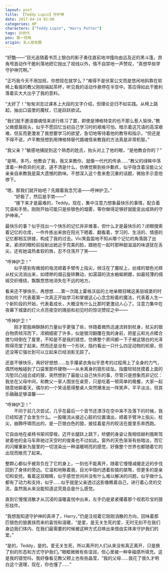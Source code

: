 ```yaml
---
layout: post
title: 【Teddy Lupin】守护神
date: 2017-04-14 02:00
categories: HP
characters: ["Teddy Lupin", "Harry Potter"]
tags: 孙世代
pov: 第一视角
origin: 名人朋友圈
---
```


“好酷——”目光追随着书页上银白的影子勇往直前地冲撞向由远及近的黑斗篷，昂角甩首动作干脆利落地把它抛出了视线以外，情不自禁地一声赞叹，“真想早些学守护神咒啊。”

“正巧我今天不用加班，你想现在就学么？”难得不是伏案公文而是悠闲地斜靠在软椅上看报的教父刚刚端起茶杯，听见我的话动作悬停在半空中。答应得如此干脆利落着实大大出乎了我的意料。

“太好了！”匆匆浏览过课本上大段的文字介绍，但理论总归不如实践。从椅上跳起，抽出口袋里的魔杖，已是跃跃欲试。

“我们就不邀请摄魂怪来进行练习了罢，即使是博格特变的也不那么惹人愉快，”教父微蹙眉摇头，似乎不愿回忆当初自己学习时的艰难可怕，暗示着这咒语的高深艰难，但反而更激发了我想要学习的欲望，急切地等待着他的教导和指示，“但还是不得不说，卢平教授想到用博格特替代摄魂怪来教我的方法真是非常机智。”

“我父亲？”敏感地捕捉到这个熟悉的姓氏，抬头对上了他的眼，“是他教会你的？”

“是啊，多巧，他教会了我，我又来教你，就像一代代的传承……”教父的绿眸中荡漾着一种奇异的光波，道不清是什么，仿佛觉察到些许歉疚，似乎隐含着没能让父亲亲自来教我是莫大遗憾的韵味。不想深入这个愈来愈沉重的话题，微抬手示意他停下。

“嗯，那我们就开始吧？先跟着我念咒语——呼神护卫。”<br>
&emsp;&emsp;“好极了，然后是手势——”<br>
&emsp;&emsp;“接下来才是最难的，Teddy。现在，集中注意力想象最快乐的事情，配合着咒语和手势。刚刚开始可能只是些银色的烟雾，等你做得足够好就能变出成熟的守护神来。”

最快乐的事？似乎找出一个快乐的记忆并非难事，但什么才是最快乐的？闭眼搜索着记忆的仓库，一件件拣出来放在阳光下晒着、翻看着，学习的、生活的、情感的记忆都相互拼接，构成了我的过去。Vic笑盈盈地不知从哪个记忆的角落跳了出来，紧闭的眼睑前投射出她近乎完美的脸，跟她在一起时那种甜滋滋的味道犹在舌尖，还有她温热柔软的唇，忍不住荡开了笑——

“呼神护卫！”<br>
&emsp;&emsp;似乎感到有微弱的电流顺着手臂传上指尖，倾注在了魔杖上，丝缕的银色光辉从杖尖流淌出来，如缥缈的烟云旋转舞动，如潺潺的流水蜿蜒婀娜，如最轻薄的绸缎交织缠绕，飘飘悠悠地消失在不远的地方。

看来还不够快乐，再想想……第一次踏上霍格沃兹的土地亲眼目睹这美丽城堡的时刻如何？代表着第一次真正开始学习和掌握这心心念念盼着的魔法，代表着人生一个新阶段的开始，代表着成长，大概没有什么比那时更激动人心了。注意力集中在夜幕下城堡的灯火点亮夜空的瑰丽和初见时的惊诧赞叹之中——

“呼神护卫！”<br>
&emsp;&emsp;刚才那股麻酥酥的力量似乎更强了些，伴随着微热迅速流转到杖身，杖尖的银白物质倾泻而下，浓稠细密了许多，似是银河翻覆在我的身前，把星云和光点糅合搅匀倾倒在了屋里，不知是不是我的错觉，仿佛整个房间都一下子被这银白的光泽照得亮堂了起来。然而还是没有一个形状，隐约看出一只什么四足动物的轮廓，但还没等它强壮到可以立起来已经消影无踪了。

还是不够快乐，再好好想想……左手攥紧衣角似乎思考的过程用上了全身的力气，偶然地触碰到了口袋里那件硬物——从未离身的狼形挂坠。指腹轻轻抚摸着上面的沟堑凹凸组合成的狼，突然想到了最能让自己快乐的事，尽管只是想象而非记忆：我坐在父母中间，和教父一家人围坐在桌旁，只是吃着一顿简单的晚餐，大家一起随意地聊着天，偶尔的一个笑话惹得整桌人突然爆发出一阵笑声，平平淡淡，但其乐融融足够温馨——

“呼神护卫！”<br>
&emsp;&emsp;不同于前几次尝试，几乎在最后一个音节还漂浮在空中来不及落下的时候，我已经知道了会发生什么。一股暖流从接近心脏的位置涌出，顺着手臂冲上指尖、杖尖，崩腾呼啸而出的，是一匹银白色的狼，披挂着星月的皎洁在屋里东奔西跑。

它自由地在桌椅书架间穿梭，迈开长腿跃上跳下，矫健的身姿让我相信赫利俄斯驾驶着他的金马车奔驰过天空时的俊美也不过如此。窗外的天色渐渐有些暗淡，而它的闪耀重新为屋里的一切渲染出一种温暖明亮的感觉，好像整个世界也都随着它的出现而敞亮了起来。

整颗心都似乎被背负在了它的身上，一刻也不能离开，随着它慢慢减缓走近的步伐回到了身体的旁边。它温和地瞅着我，目光中隐约透着些狼的桀骜，但更多的是亲切和安抚。看着这双眼睛，似乎感觉世间并没有什么难以解决的问题，似乎做什么都有了动力和支持，似乎……似乎就是父亲透过这影像瞧着自己，进行着心灵的交流，虽然我从来没能知道这究竟会是什么感觉。

直到它慢慢消散才从沉浸的温暖喜悦中出来，左手仍是紧紧攥着那个视若珍宝的狼形挂件。

“我想我知道守护神的真谛了，Harry，”仍是注视着它刚刚消散的方向，回味着那匹银色的狼裹挟而来的喜悦和温暖，“是爱，是无关生死的爱，无时无刻不在我们身边我们体内、在我们最需要的时候被这种方式召唤出来借由实体来守护我们的爱。”

“是的，Teddy，是的。爱无关生死，所以离开的人们从来没有真正离开，只是换了别的形态和方式守护我们。”眼眶微微有些湿润，但心里被一种幸福感所填充。这是我的错觉吗，我好像看见教父颊上也有些晶莹，“我的父母……我花了很久才明白这个道理，现在，你也懂了……”
